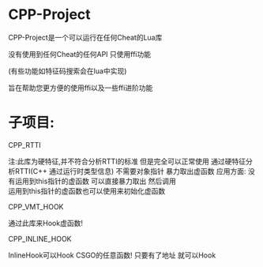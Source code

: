 # CPP-Project

CPP-Project是一个可以运行在任何Cheat的Lua库

没有使用到任何Cheat的任何API 只使用ffi功能

(有些功能如特征码搜索会在lua中实现)

旨在帮助您更方便的使用ffi以及一些ffi进阶功能



# 子项目:

CPP_RTTI

注:此库为硬特征,并不符合分析RTTI的标准 但是完全可以正常使用
通过硬特征分析RTTI(C++ 通过运行时类型信息) 不需要对象指针 暴力取出虚函数
应用方面:
  没有运用到this指针的虚函数 可以直接暴力取出 然后调用     
  运用到this指针的虚函数也可以使用来初始化虚函数

CPP_VMT_HOOK

通过此库来Hook虚函数!

CPP_INLINE_HOOK

InlineHook可以Hook CSGO的任意函数!
只要有了地址 就可以Hook
